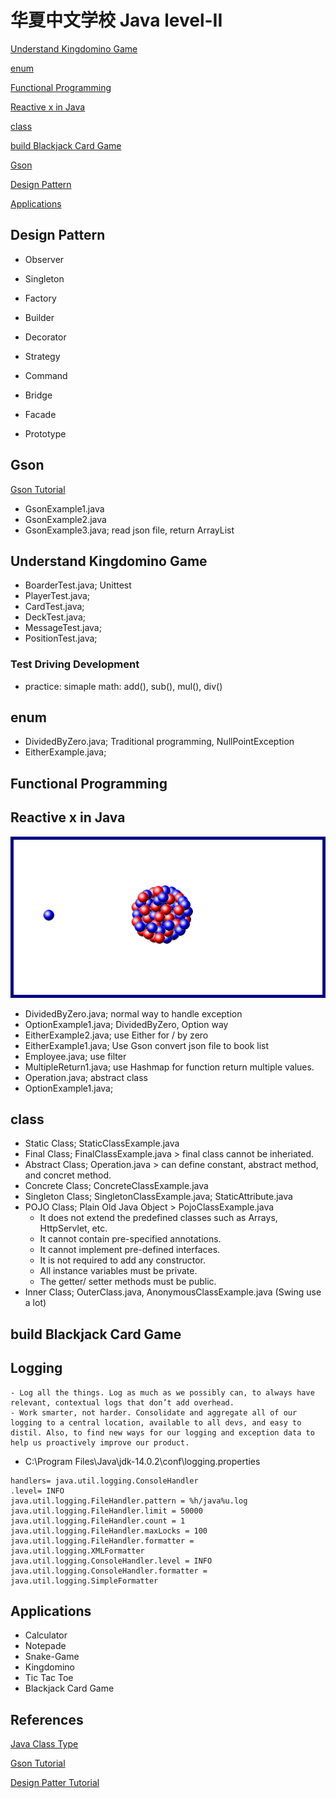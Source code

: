 # 华夏中文学校 Java level-II

[Understand Kingdomino Game](#Understand-Kingdomino-Game)

[enum](#enum)

[Functional Programming](#Functional-Programming)

[Reactive x in Java](#Reactive-x-in-Java)

[class](#class)

[build Blackjack Card Game](#build-Blackjack-Card-Game)


[Gson](#Gson)


[Design Pattern](#Design-Pattern)

[](#)

[Applications](#Applications)

## Design Pattern
* Observer

* Singleton
* Factory
* Builder
* Decorator
* Strategy
* Command
* Bridge
* Facade
* Prototype

## Gson
[Gson Tutorial](https://mkyong.com/java/how-to-parse-json-with-gson/)
* GsonExample1.java
* GsonExample2.java
* GsonExample3.java; read json file, return ArrayList<Book>

## Understand Kingdomino Game
* BoarderTest.java; Unittest
* PlayerTest.java;
* CardTest.java;
* DeckTest.java;
* MessageTest.java;
* PositionTest.java;
### Test Driving Development
* practice: simaple math: add(), sub(), mul(), div()

## enum
* DividedByZero.java; Traditional programming, NullPointException
* EitherExample.java; 

## Functional Programming

## Reactive x in Java

![Reactive Action](./images/ReactiveAction.gif)
* DividedByZero.java; normal way to handle exception
* OptionExample1.java; DividedByZero, Option way
* EitherExample2.java; use Either for / by zero
* EitherExample1.java; Use Gson convert json file to book list
* Employee.java; use filter
* MultipleReturn1.java; use Hashmap for function return multiple values.
* Operation.java; abstract class
* OptionExample1.java; 

## class
* Static Class; StaticClassExample.java
* Final Class; FinalClassExample.java > final class cannot be inheriated.
* Abstract Class; Operation.java > can define constant, abstract method, and concret method.
* Concrete Class; ConcreteClassExample.java
* Singleton Class; SingletonClassExample.java; StaticAttribute.java
* POJO Class; Plain Old Java Object > PojoClassExample.java
    - It does not extend the predefined classes such as Arrays, HttpServlet, etc.
    - It cannot contain pre-specified annotations.
    - It cannot implement pre-defined interfaces.
    - It is not required to add any constructor.
    - All instance variables must be private.
    - The getter/ setter methods must be public.
* Inner Class; OuterClass.java, AnonymousClassExample.java (Swing use a lot)

## build Blackjack Card Game

## Logging
    - Log all the things. Log as much as we possibly can, to always have relevant, contextual logs that don’t add overhead.
    - Work smarter, not harder. Consolidate and aggregate all of our logging to a central location, available to all devs, and easy to distil. Also, to find new ways for our logging and exception data to help us proactively improve our product.
* C:\Program Files\Java\jdk-14.0.2\conf\logging.properties
```
handlers= java.util.logging.ConsoleHandler
.level= INFO
java.util.logging.FileHandler.pattern = %h/java%u.log
java.util.logging.FileHandler.limit = 50000
java.util.logging.FileHandler.count = 1
java.util.logging.FileHandler.maxLocks = 100
java.util.logging.FileHandler.formatter = java.util.logging.XMLFormatter
java.util.logging.ConsoleHandler.level = INFO
java.util.logging.ConsoleHandler.formatter = java.util.logging.SimpleFormatter

```
## Applications
* Calculator
* Notepade
* Snake-Game
* Kingdomino
* Tic Tac Toe
* Blackjack Card Game

## References
[Java Class Type](https://www.javatpoint.com/types-of-classes-in-java)

[Gson Tutorial](https://mkyong.com/java/how-to-parse-json-with-gson/)

[Design Patter Tutorial](https://www.journaldev.com/1827/java-design-patterns-example-tutorial)
